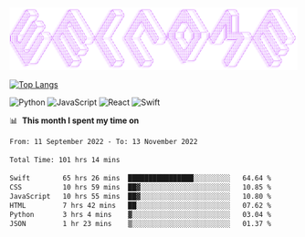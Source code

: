 
![ezcv logo](https://raw.githubusercontent.com/adammgerber/images/main/Welcome.png)

[![Top Langs](https://github-readme-stats.vercel.app/api/top-langs/?username=adammgerber&layout=compact)](https://github.com/anuraghazra/github-readme-stats)

![Python](https://img.shields.io/badge/python-3670A0?style=for-the-badge&logo=python&logoColor=ffdd54)
![JavaScript](https://img.shields.io/badge/javascript-%23323330.svg?style=for-the-badge&logo=javascript&logoColor=%23F7DF1E)
![React](https://img.shields.io/badge/react-%2320232a.svg?style=for-the-badge&logo=react&logoColor=%2361DAFB)
![Swift](https://img.shields.io/badge/swift-F54A2A?style=for-the-badge&logo=swift&logoColor=white)

📊 &nbsp;**This month I spent my time on**

<!--START_SECTION:waka-->

```text
From: 11 September 2022 - To: 13 November 2022

Total Time: 101 hrs 14 mins

Swift        65 hrs 26 mins  ████████████████░░░░░░░░░   64.64 %
CSS          10 hrs 59 mins  ██▓░░░░░░░░░░░░░░░░░░░░░░   10.85 %
JavaScript   10 hrs 55 mins  ██▓░░░░░░░░░░░░░░░░░░░░░░   10.80 %
HTML         7 hrs 42 mins   ██░░░░░░░░░░░░░░░░░░░░░░░   07.62 %
Python       3 hrs 4 mins    ▓░░░░░░░░░░░░░░░░░░░░░░░░   03.04 %
JSON         1 hr 23 mins    ▒░░░░░░░░░░░░░░░░░░░░░░░░   01.37 %
```

<!--END_SECTION:waka-->

